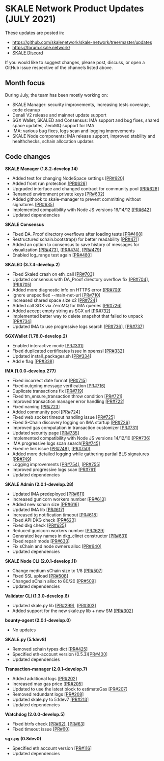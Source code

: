# SKALE Network Product Updates (JULY 2021)

These updates are posted in: 

-   <https://github.com/skalenetwork/skale-network/tree/master/updates>
-   <https://forum.skale.network/>
-   [SKALE Discord](https://discord.gg/vvUtWJB)

If you would like to suggest changes, please post, discuss, or open a GitHub issue respective of the channels listed above.

## Month focus

During July, the team has been mostly working on:

-   SKALE Manager: security improvements, increasing tests coverage, code cleanup
-   Denali V2 release and mainnet update support
-   SGX Wallet, SKALED and Consensus: IMA support and bug fixes, shared space updates, ZeroMQ support for IMA
-   IMA: various bug fixes, logs scan and logging improvements
-   SKALE Node components: IMA release support, improved stability and healthchecks, schain allocation updates


## Code changes

**SKALE Manager (1.8.2-develop.14)**

-   Added test for changing NodeSpace settings [\[PR#620\]](https://github.com/skalenetwork/skale-manager/pull/620)
-   Added front run protection [\[PR#626\]](https://github.com/skalenetwork/skale-manager/pull/626)
-   Upgraded interface and changed contract for community pool [\[PR#628\]](https://github.com/skalenetwork/skale-manager/pull/628)
-   Renamed environment private keys [\[PR#632\]](https://github.com/skalenetwork/skale-manager/pull/632)
-   Added githook to skale-manager to prevent committing without signatures [\[PR#635\]](https://github.com/skalenetwork/skale-manager/pull/635)
-   Implemented compatibility with Node JS versions 16/14/12 [\[PR#642\]](https://github.com/skalenetwork/skale-manager/pull/642)
-   Updated dependencies

**SKALE Consensus**

-   Fixed DA_Proof directory overflows after loading tests [\[PR#468\]](https://github.com/skalenetwork/skale-consensus/pull/468)
-   Restructured schain.bootstrap() for better readability [\[PR#471\]](https://github.com/skalenetwork/skale-consensus/pull/471)
-   Added an option to consensus to save history of messages for visualization [\[PR#473\]](https://github.com/skalenetwork/skale-consensus/pull/473), [\[PR#474\]](https://github.com/skalenetwork/skale-consensus/pull/474), [\[PR#479\]](https://github.com/skalenetwork/skale-consensus/pull/479)
-   Enabled log_range test again [\[PR#480\]](https://github.com/skalenetwork/skale-consensus/pull/480)

**SKALED (3.7.4-develop.2)**

-   Fixed Skaled crash on eth_call [\[PR#703\]](https://github.com/skalenetwork/skaled/pull/703)
-   Updated consensus with DA_Proof directory overflow fix [\[PR#704\]](https://github.com/skalenetwork/skaled/pull/704), [\[PR#705\]](https://github.com/skalenetwork/skaled/pull/705)
-   Added more diagnostic info on HTTPS error [\[PR#709\]](https://github.com/skalenetwork/skaled/pull/709)
-   Ignore unspecified --main-net-url [\[PR#710\]](https://github.com/skalenetwork/skaled/pull/710)
-   Increased shared space size x2 [\[PR#724\]](https://github.com/skalenetwork/skaled/pull/724)
-   Added call SGX via ZeroMQ for IMA queries [\[PR#726\]](https://github.com/skalenetwork/skaled/pull/726)
-   Added accept empty string as SGX url  [\[PR#732\]](https://github.com/skalenetwork/skaled/pull/732)
-   Implemented better way to delete snapshot that failed to unpack  [\[PR#734\]](https://github.com/skalenetwork/skaled/pull/734)
-   Updated IMA to use progressive logs search [\[PR#736\]](https://github.com/skalenetwork/skaled/pull/736), [\[PR#737\]](https://github.com/skalenetwork/skaled/pull/737)

**SGXWallet (1.78.0-develop.2)**

-   Enabled interactive mode [\[PR#331\]](https://github.com/skalenetwork/SGXWallet/pull/331)
-   Fixed duplicated certificates issue in openssl [\[PR#332\]](https://github.com/skalenetwork/SGXWallet/pull/332)
-   Updated install_packages.sh  [\[PR#334\]](https://github.com/skalenetwork/SGXWallet/pull/334)
-   Add e flag [\[PR#338\]](https://github.com/skalenetwork/SGXWallet/pull/338)

**IMA (1.0.0-develop.277)**

-   Fixed incorrect date format [\[PR#715\]](https://github.com/skalenetwork/ima/pull/715)
-   Fixed outgoing message verification [\[PR#716\]](https://github.com/skalenetwork/ima/pull/716)
-   Duplicate transactions fix [\[PR#719\]](https://github.com/skalenetwork/ima/pull/719)
-   Fixed tm_ensure_transaction throw condition [\[PR#721\]](https://github.com/skalenetwork/ima/pull/721)
-   Improved transaction manager error handling [\[PR#722\]](https://github.com/skalenetwork/ima/pull/722)
-   Fixed naming [\[PR#723\]](https://github.com/skalenetwork/ima/pull/723)
-   Added community pool [\[PR#724\]](https://github.com/skalenetwork/ima/pull/724)
-   Fixed web socket timeout handling issue [\[PR#725\]](https://github.com/skalenetwork/ima/pull/725)
-   Fixed S-Chain discovery logging on IMA startup [\[PR#726\]](https://github.com/skalenetwork/ima/pull/726)
-   Improved gas computation in transaction customizer [\[PR#731\]](https://github.com/skalenetwork/ima/pull/731)
-   Updated security page [\[PR#735\]](https://github.com/skalenetwork/ima/pull/735)
-   Implemented compatibility with Node JS versions 14/12/10 [\[PR#736\]](https://github.com/skalenetwork/ima/pull/736)
-   IMA progressive logs scan search[\[PR#745\]](https://github.com/skalenetwork/ima/pull/745)
-   Fixed re link issue [\[PR#748\]](https://github.com/skalenetwork/ima/pull/748), [\[PR#750\]](https://github.com/skalenetwork/ima/pull/750)
-   Added more detailed logging while gathering partial BLS signatures [\[PR#749\]](https://github.com/skalenetwork/ima/pull/749)
-   Logging improvements [\[PR#754\]](https://github.com/skalenetwork/ima/pull/754), [\[PR#755\]](https://github.com/skalenetwork/ima/pull/755)
-   Improved progressive logs scan  [\[PR#761\]](https://github.com/skalenetwork/ima/pull/761)
-   Updated dependencies

**SKALE Admin (2.0.1-develop.28)**

-   Updated IMA predeployed  [\[PR#611\]](https://github.com/skalenetwork/skale-admin/pull/611)
-   Increased gunicorn workers number [\[PR#613\]](https://github.com/skalenetwork/skale-admin/pull/613)
-   Added new schain size [\[PR#616\]](https://github.com/skalenetwork/skale-admin/pull/616)
-   Updated IMA lib [\[PR#617\]](https://github.com/skalenetwork/skale-admin/pull/617)
-   Increased tg notification timeout [\[PR#618\]](https://github.com/skalenetwork/skale-admin/pull/618)
-   Fixed API DKG check [\[PR#623\]](https://github.com/skalenetwork/skale-admin/pull/623)
-   Fixed dkg check [\[PR#625\]](https://github.com/skalenetwork/skale-admin/pull/625)
-   Reduced gunicorn workers number [\[PR#629\]](https://github.com/skalenetwork/skale-admin/pull/629)
-   Generated key names in dkg_clinet constructor [\[PR#631\]](https://github.com/skalenetwork/skale-admin/pull/631)
-   Fixed repair mode [\[PR#633\]](https://github.com/skalenetwork/skale-admin/pull/633)
-   Fix sChain and node owners alloc [\[PR#640\]](https://github.com/skalenetwork/skale-admin/pull/640)
-   Updated dependencies

**SKALE Node CLI (2.0.1-develop.11)**

-   Change medium sChain size to 1/8 [\[PR#507\]](https://github.com/skalenetwork/skale-node-cli/pull/507)
-   Fixed SSL upload [\[PR#508\]](https://github.com/skalenetwork/skale-node-cli/pull/508)
-   Changed sChain alloc to 80/20 [\[PR#509\]](https://github.com/skalenetwork/skale-node-cli/pull/509)
-   Updated dependencies

**Validator CLI (1.3.0-develop.6)**

-   Updated skale.py lib [\[PR#299\]](https://github.com/skalenetwork/validator-cli/pull/299), [\[PR#303\]](https://github.com/skalenetwork/validator-cli/pull/303)
-   Added support for the new skale.py lib + new SM  [\[PR#302\]](https://github.com/skalenetwork/validator-cli/pull/302)

**bounty-agent (2.0.1-develop.0)**

-   No updates

**SKALE.py (5.1dev8)**

-   Removed schain types dict [\[PR#425\]](https://github.com/skalenetwork/skale.py/pull/425)
-   Specified eth-account version (0.5.3)[\[PR#430\]](https://github.com/skalenetwork/skale.py/pull/430)
-   Updated dependencies

**Transaction-manager (2.0.1-develop.7)**

-   Added additional logs [\[PR#202\]](https://github.com/skalenetwork/transaction-manager/pull/202)
-   Increased max gas price  [\[PR#205\]](https://github.com/skalenetwork/transaction-manager/pull/205)
-   Updated to use the latest block to estimateGas [\[PR#207\]](https://github.com/skalenetwork/transaction-manager/pull/207)
-   Removed redundant logs  [\[PR#208\]](https://github.com/skalenetwork/transaction-manager/pull/208)
-   Updated skale.py to 5.1dev7   [\[PR#213\]](https://github.com/skalenetwork/transaction-manager/pull/213)
-   Updated dependencies

**Watchdog (2.0.0-develop.5)**

-   Fixed btrfs check [\[PR#62\]](https://github.com/skalenetwork/skale-watchdog/pull/62), [\[PR#63\]](https://github.com/skalenetwork/skale-watchdog/pull/63)
-   Fixed timeout issue [\[PR#60\]](https://github.com/skalenetwork/skale-watchdog/pull/60)

**sgx.py (0.8dev0)**

-   Specified eth account version [\[PR#116\]](https://github.com/skalenetwork/sgx.py/pull/116)
-   Updated dependencies
